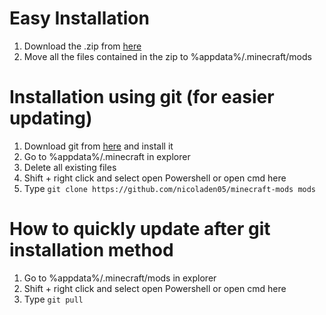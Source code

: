 # Easy Installation
1. Download the .zip from [here](https://github.com/nicoladen05/minecraft-mods/archive/refs/heads/master.zip)
2. Move all the files contained in the zip to %appdata%/.minecraft/mods

# Installation using git (for easier updating)
1. Download git from [here](https://gitforwindows.org/) and install it
2. Go to %appdata%/.minecraft in explorer
3. Delete all existing files
4. Shift + right click and select open Powershell or open cmd here
5. Type `git clone https://github.com/nicoladen05/minecraft-mods mods`

# How to quickly update after git installation method
1. Go to %appdata%/.minecraft/mods in explorer
2. Shift + right click and select open Powershell or open cmd here
3. Type `git pull`
